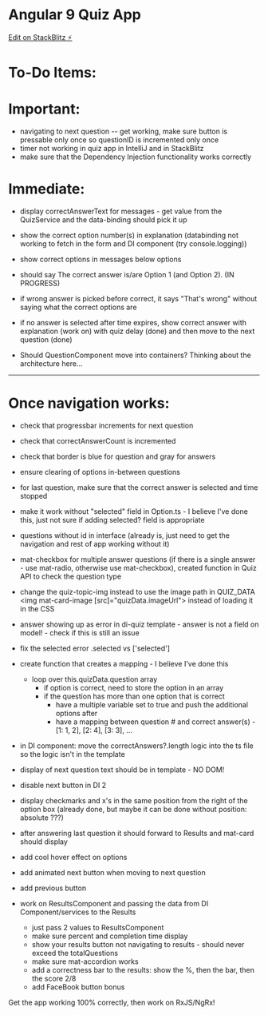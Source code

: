 # Angular 9 Quiz App

[Edit on StackBlitz ⚡️](https://stackblitz.com/edit/angular-9-quiz-app)

# To-Do Items: 
# Important:
- navigating to next question -- get working, make sure button is pressable only once so questionID is incremented only once
- timer not working in quiz app in IntelliJ and in StackBlitz
- make sure that the Dependency Injection functionality works correctly

# Immediate:
- display correctAnswerText for messages - get value from the QuizService and the data-binding should pick it up
- show the correct option number(s) in explanation 
	(databinding not working to fetch in the form and DI component (try console.logging))
- show correct options in messages below options

- should say The correct answer is/are Option 1 (and Option 2). (IN PROGRESS)

- if wrong answer is picked before correct, it says "That's wrong" without saying what the correct options are
- if no answer is selected after time expires, show correct answer with explanation (work on) with quiz delay (done) and then move to the next question (done)
- Should QuestionComponent move into containers? Thinking about the architecture here...

-----
# Once navigation works:
- check that progressbar increments for next question
- check that correctAnswerCount is incremented
- check that border is blue for question and gray for answers
- ensure clearing of options in-between questions
- for last question, make sure that the correct answer is selected and time stopped
- make it work without "selected" field in Option.ts - I believe I've done this, just not sure if adding selected? field is appropriate
- questions without id in interface (already is, just need to get the navigation and rest of app working without it)
- mat-checkbox for multiple answer questions (if there is a single answer - use mat-radio, otherwise use mat-checkbox), created function in Quiz API to check the question type

- change the quiz-topic-img instead to use the image path in QUIZ_DATA <img mat-card-image [src]="quizData.imageUrl"> instead of loading it in the CSS

- answer showing up as error in di-quiz template - answer is not a field on model! - check if this is still an issue
- fix the selected error .selected vs ['selected']

- create function that creates a mapping - I believe I've done this
	- loop over this.quizData.question array
		- if option is correct, need to store the option in an array
		- if the question has more than one option that is correct
			- have a multiple variable set to true and push the additional options after
			- have a mapping between question # and correct answer(s) - [1: 1, 2], [2: 4], [3: 3], ...
- in DI component: move the correctAnswers?.length logic into the ts file so the logic isn't in the template
- display of next question text should be in template - NO DOM!
- disable next button in DI 2
- display checkmarks and x's in the same position from the right of the option box (already done, but maybe it can be done without position: absolute ???)

- after answering last question it should forward to Results and mat-card should display
- add cool hover effect on options
- add animated next button when moving to next question
- add previous button

- work on ResultsComponent and passing the data from DI Component/services to the Results
	- just pass 2 values to ResultsComponent
	- make sure percent and completion time display
	- show your results button not navigating to results - should never exceed the totalQuestions
	- make sure mat-accordion works
	- add a correctness bar to the results: show the %, then the bar, then the score 2/8
	- add FaceBook button bonus

Get the app working 100% correctly, then work on RxJS/NgRx!
